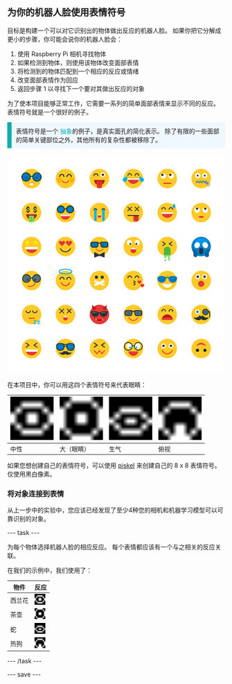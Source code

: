 ## 为你的机器人脸使用表情符号

目标是构建一个可以对它识别出的物体做出反应的机器人脸。 如果你把它分解成更小的步骤，你可能会说你的机器人脸会：

1. 使用 Raspberry Pi 相机寻找物体
2. 如果检测到物体，则使用该物体改变面部表情
3. 将检测到的物体匹配到一个相应的反应或情绪
4. 改变面部表情作为回应
5. 返回步骤 1 以寻找下一个要对其做出反应的对象

为了使本项目能够正常工作，它需要一系列的简单面部表情来显示不同的反应。 表情符号就是一个很好的例子。

<p style="border-left: solid; border-width:10px; border-color: #0faeb0; background-color: aliceblue; padding: 10px;">表情符号是一个 <span style="color: #0faeb0">抽象</span>的例子，是真实面孔的简化表示。 除了有限的一些面部的简单关键部位之外，其他所有的复杂性都被移除了。</p>

![一系列表情符号。](images/emojis.png)

在本项目中，你可以用这四个表情符号来代表眼睛：

| <img src="resources/neutral.png" alt="8 x 8 像素的中性面孔" width="100" /> | <img src="resources/wide.png" alt="8 x 8 像素的大眼睛" width="100" /> | <img src="resources/angry.png" alt="8 x 8 像素的愤怒的脸" width="100" /> | <img src="resources/look_down.png" alt="8 x 8 像素的俯视图" width="100" /> |
| ------------------------------------------------------------------------------------ | -------------------------------------------------------------------------------- | ---------------------------------------------------------------------------------- | ------------------------------------------------------------------------------------- |
| 中性                                                                                   | 大（眼睛）                                                                            | 生气                                                                                 | 俯视                                                                                    |



如果您想创建自己的表情符号，可以使用 [piskel](https://www.piskelapp.com) 来创建自己的 8 x 8 表情符号。 仅使用黑白像素。


### 将对象连接到表情

从上一步中的实验中，您应该已经发现了至少4种您的相机和机器学习模型可以可靠识别的对象。

--- task ---

为每个物体选择机器人脸的相应反应。 每个表情都应该有一个与之相关的反应关联。

在我们的示例中，我们使用了：

| 物件  | 反应                                                                                   |
| --- | ------------------------------------------------------------------------------------ |
| 西兰花 | <img src="resources/neutral.png" alt="8 x 8 像素的中性面孔" width="25" />  |
| 茶壶  | <img src="resources/wide.png" alt="8 x 8 像素的大眼睛" width="25" />      |
| 蛇   | <img src="resources/angry.png" alt="8 x 8 像素的愤怒的脸" width="25" />    |
| 热狗  | <img src="resources/look_down.png" alt="8 x 8 像素的俯视图" width="25" /> |

--- /task ---

--- save ---
